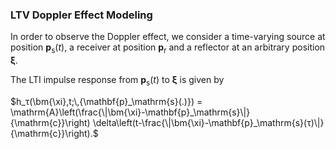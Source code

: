 ### LTV Doppler Effect Modeling

In order to observe the Doppler effect, we consider a time-varying source at
position $\mathbf{p}_\mathrm{s}(t)$,
a receiver at position $\mathbf{p}_\mathrm{r}$ and a reflector at an arbitrary position $\bm{\xi}$.

The LTI impulse response from $\mathbf{p}_\mathrm{s}(t)$ to  $\bm{\xi}$ is given by

$h_τ(\bm{\xi},t;\,{\mathbf{p}_\mathrm{s}(.)}) = \mathrm{A}\left(\frac{\|\bm{\xi}-\mathbf{p}_\mathrm{s}\|}
{\mathrm{c}}\right) \delta\left(t-\frac{\|\bm{\xi}-\mathbf{p}_\mathrm{s}(τ)\|}{\mathrm{c}}\right).$
